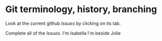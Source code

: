 # Git terminology, history, branching

Look at the current github *Issues* by clicking on its tab.

Complete all of the *Issues*.
I'm Isabella
I'm beside Jolie
